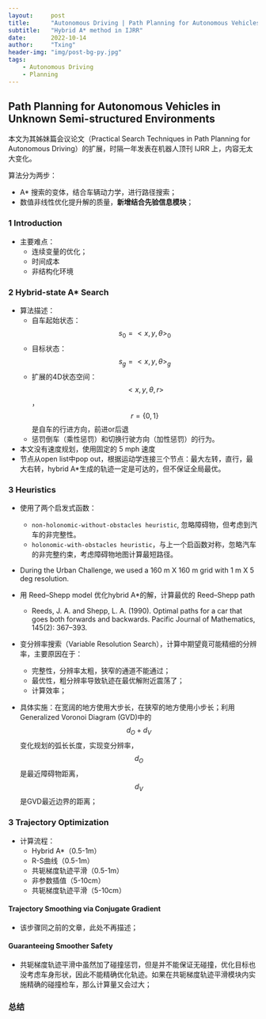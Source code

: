 ```yaml
---
layout:     post
title:      "Autonomous Driving | Path Planning for Autonomous Vehicles in Unknown Semi-structured Environments"
subtitle:   "Hybrid A* method in IJRR"
date:       2022-10-14
author:     "Txing"
header-img: "img/post-bg-py.jpg"
tags:
    - Autonomous Driving
    - Planning
---
```


## Path Planning for Autonomous Vehicles in Unknown Semi-structured Environments

本文为其姊妹篇会议论文（Practical Search Techniques in Path Planning for Autonomous Driving）的扩展，时隔一年发表在机器人顶刊 IJRR 上，内容无太大变化。

算法分为两步：

- A* 搜索的变体，结合车辆动力学，进行路径搜索；
- 数值非线性优化提升解的质量，**新增结合先验信息模块**；

### 1 Introduction

- 主要难点：
  - 连续变量的优化；
  - 时间成本
  - 非结构化环境

### 2 Hybrid-state A* Search

- 算法描述：
  - 自车起始状态：$$s_0=<x,y,\theta>_0$$
  - 目标状态：$$s_g=<x,y,\theta>_g$$
  - 扩展的4D状态空间：$$<x,y,\theta,r>$$，$$r=\{0,1\}$$是自车的行进方向，前进or后退
  - 惩罚倒车（乘性惩罚）和切换行驶方向（加性惩罚）的行为。
- 本文没有速度规划，使用固定的 5 mph 速度
- 节点从open list中pop out，根据运动学连接三个节点：最大左转，直行，最大右转，hybrid A*生成的轨迹一定是可达的，但不保证全局最优。

### 3 Heuristics

- 使用了两个启发式函数：
  - `non-holonomic-without-obstacles heuristic`, 忽略障碍物，但考虑到汽车的非完整性。
  - `holonomic-with-obstacles heuristic`，与上一个启函数对称，忽略汽车的非完整约束，考虑障碍物地图计算最短路径。
- During the Urban Challenge, we used a 160 m X 160 m grid with 1 m X 5 deg resolution.
- 用 Reed–Shepp model 优化hybrid A*的解，计算最优的 Reed–Shepp path
  - Reeds, J. A. and Shepp, L. A. (1990). Optimal paths for a car that goes both forwards and backwards. Pacific Journal of Mathematics, 145(2): 367–393.

- 变分辨率搜索（Variable Resolution Search），计算中期望竟可能精细的分辨率，主要原因在于：
  - 完整性，分辨率太粗，狭窄的通道不能通过；
  - 最优性，粗分辨率导致轨迹在最优解附近震荡了；
  - 计算效率；
- 具体实施：在宽阔的地方使用大步长，在狭窄的地方使用小步长；利用Generalized Voronoi Diagram (GVD)中的$$d_O+d_V$$变化规划的弧长长度，实现变分辨率，$$d_O$$是最近障碍物距离，$$d_V$$是GVD最近边界的距离；

### 3 Trajectory Optimization

- 计算流程：
  - Hybrid A*（0.5-1m）
  - R-S曲线（0.5-1m）
  - 共轭梯度轨迹平滑（0.5-1m）
  - 非参数插值（5-10cm）
  - 共轭梯度轨迹平滑（5-10cm）

#### Trajectory Smoothing via Conjugate Gradient

- 该步骤同之前的文章，此处不再描述；

#### Guaranteeing Smoother Safety

- 共轭梯度轨迹平滑中虽然加了碰撞惩罚，但是并不能保证无碰撞，优化目标也没考虑车身形状，因此不能精确优化轨迹。如果在共轭梯度轨迹平滑模块内实施精确的碰撞检车，那么计算量又会过大；




















### 总结

